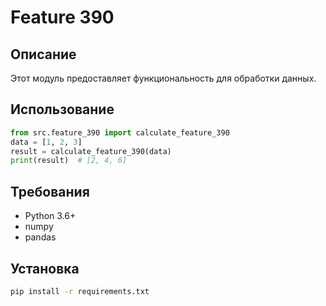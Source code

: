 # Feature 390
## Описание
Этот модуль предоставляет функциональность для обработки данных.
## Использование
```python
from src.feature_390 import calculate_feature_390
data = [1, 2, 3]
result = calculate_feature_390(data)
print(result)  # [2, 4, 6]
```
## Требования
- Python 3.6+
- numpy
- pandas
## Установка
```bash
pip install -r requirements.txt
```